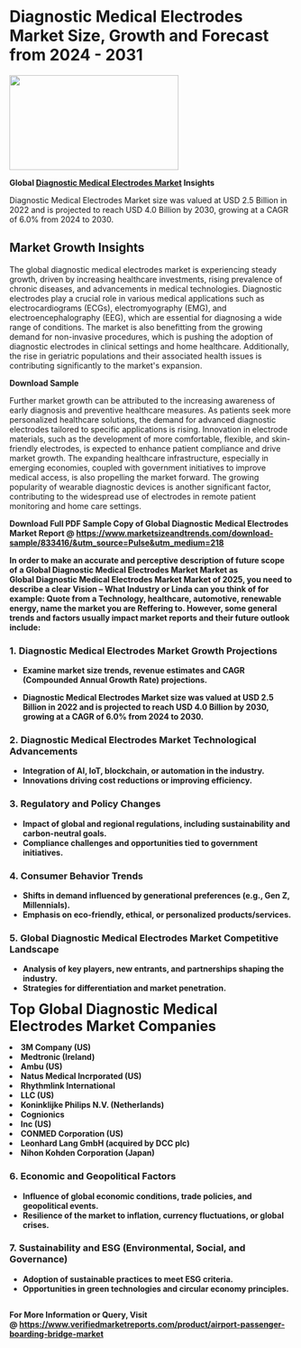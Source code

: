 <H1>Diagnostic Medical Electrodes Market Size, Growth and Forecast from 2024 - 2031</H1><img class="aligncenter size-medium wp-image-584254" src="https://thirdeyenews.in/wp-content/uploads/2024/09/Global-Market-Research-300x168.jpeg" alt="" width="300" height="168" /><p><strong>Global&nbsp;<a href="https://www.marketsizeandtrends.com/download-sample/833416/&amp;utm_source=Pulse&amp;utm_medium=218">Diagnostic Medical Electrodes Market</a> Insights</strong></p><p>Diagnostic Medical Electrodes Market size was valued at USD 2.5 Billion in 2022 and is projected to reach USD 4.0 Billion by 2030, growing at a CAGR of 6.0% from 2024 to 2030.</p><p><h2>Market Growth Insights</h2> <p>The global diagnostic medical electrodes market is experiencing steady growth, driven by increasing healthcare investments, rising prevalence of chronic diseases, and advancements in medical technologies. Diagnostic electrodes play a crucial role in various medical applications such as electrocardiograms (ECGs), electromyography (EMG), and electroencephalography (EEG), which are essential for diagnosing a wide range of conditions. The market is also benefitting from the growing demand for non-invasive procedures, which is pushing the adoption of diagnostic electrodes in clinical settings and home healthcare. Additionally, the rise in geriatric populations and their associated health issues is contributing significantly to the market's expansion.</p> <p><strong>Download Sample</strong></p> <p>Further market growth can be attributed to the increasing awareness of early diagnosis and preventive healthcare measures. As patients seek more personalized healthcare solutions, the demand for advanced diagnostic electrodes tailored to specific applications is rising. Innovation in electrode materials, such as the development of more comfortable, flexible, and skin-friendly electrodes, is expected to enhance patient compliance and drive market growth. The expanding healthcare infrastructure, especially in emerging economies, coupled with government initiatives to improve medical access, is also propelling the market forward. The growing popularity of wearable diagnostic devices is another significant factor, contributing to the widespread use of electrodes in remote patient monitoring and home care settings.</p> <p><strong></p><p><span class=""><strong>Download Full PDF Sample Copy of Global Diagnostic Medical Electrodes Market Report</strong> @ <a href="https://www.marketsizeandtrends.com/download-sample/833416/&amp;utm_source=Pulse&amp;utm_medium=218" target="_blank">https://www.marketsizeandtrends.com/download-sample/833416/&amp;utm_source=Pulse&amp;utm_medium=218</a></span></p><p>In order to make an accurate and perceptive description of future scope of a Global&nbsp;Diagnostic Medical Electrodes Market Market as Global&nbsp;Diagnostic Medical Electrodes Market Market of 2025, you need to describe a clear Vision &ndash; What Industry or Linda can you think of for example: Quote from a Technology, healthcare, automotive, renewable energy, name the market you are Reffering to. However, some general trends and factors usually impact market reports and their future outlook include:</p><h3>1.&nbsp;<strong>Diagnostic Medical Electrodes Market Growth Projections</strong></h3><ul><li>Examine market size trends, revenue estimates and CAGR (Compounded Annual Growth Rate) projections.</li><li><p>Diagnostic Medical Electrodes Market size was valued at USD 2.5 Billion in 2022 and is projected to reach USD 4.0 Billion by 2030, growing at a CAGR of 6.0% from 2024 to 2030.</p></li></ul><h3>2.&nbsp;<strong>Diagnostic Medical Electrodes Market Technological Advancements</strong></h3><ul><li>Integration of AI, IoT, blockchain, or automation in the industry.</li><li>Innovations driving cost reductions or improving efficiency.</li></ul><h3>3.&nbsp;<strong>Regulatory and Policy Changes</strong></h3><ul><li>Impact of global and regional regulations, including sustainability and carbon-neutral goals.</li><li>Compliance challenges and opportunities tied to government initiatives.</li></ul><h3>4.&nbsp;<strong>Consumer Behavior Trends</strong></h3><ul><li>Shifts in demand influenced by generational preferences (e.g., Gen Z, Millennials).</li><li>Emphasis on eco-friendly, ethical, or personalized products/services.</li></ul><h3>5.&nbsp;<strong>Global Diagnostic Medical Electrodes Market Competitive Landscape</strong></h3><ul><li>Analysis of key players, new entrants, and partnerships shaping the industry.</li><li>Strategies for differentiation and market penetration.</li></ul><p data-pm-slice="1 1 []"><span style="color: inherit; font-family: inherit; font-size: 25px;">Top Global Diagnostic Medical Electrodes Market Companies</span></p><div class="" data-test-id=""><p><li>3M Company (US)</li><li> Medtronic (Ireland)</li><li> Ambu (US)</li><li> Natus Medical Incrporated (US)</li><li> Rhythmlink International</li><li> LLC (US)</li><li> Koninklijke Philips N.V. (Netherlands)</li><li> Cognionics</li><li> Inc (US)</li><li> CONMED Corporation (US)</li><li> Leonhard Lang GmbH (acquired by DCC plc)</li><li> Nihon Kohden Corporation (Japan)</li></p></div><h3>6.&nbsp;<strong>Economic and Geopolitical Factors</strong></h3><ul><li>Influence of global economic conditions, trade policies, and geopolitical events.</li><li>Resilience of the market to inflation, currency fluctuations, or global crises.</li></ul><h3>7.&nbsp;<strong>Sustainability and ESG (Environmental, Social, and Governance)</strong></h3><ul><li>Adoption of sustainable practices to meet ESG criteria.</li><li>Opportunities in green technologies and circular economy principles.</li></ul><h2><strong style="font-size: 14px;">For More Information or Query, Visit @&nbsp;</strong><a style="background-color: #ffffff; font-size: 14px;" href="https://www.marketsizeandtrends.com/report/diagnostic-medical-electrodes-market/" target="_blank">https://www.verifiedmarketreports.com/product/airport-passenger-boarding-bridge-market</a></h2>
